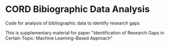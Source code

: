 # CORD Bibiographic Data Analysis
Code for analysis of bibliographic data to identify research gaps

This is supplementary material for paper "Identification of Research Gaps in Certain Topic: Machine Learning–Based Approach"
